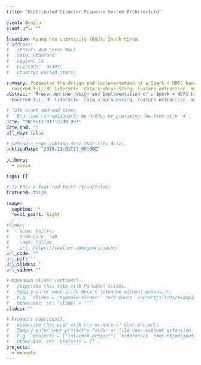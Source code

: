 ```yaml
---
title: "Distributed Disaster Response System Architecture"

event: Seminar
event_url: ''

location: Kyung-Hee University (KHU), South Korea
# address:
#   street: 450 Serra Mall
#   city: Stanford
#   region: CA
#   postcode: '94305'
#   country: United States

summary: Presented the design and implementation of a Spark + HDFS based distributed disaster response system.
  Covered full ML lifecycle- data preprocessing, feature extraction, model training and evaluation.
abstract: 'Presented the design and implementation of a Spark + HDFS based distributed disaster response system.
  Covered full ML lifecycle- data preprocessing, feature extraction, model training and evaluation.'

# Talk start and end times.
#   End time can optionally be hidden by prefixing the line with `#`.
date: "2019-11-01T13:00:00Z"
date_end: ''
all_day: false

# Schedule page publish date (NOT talk date).
publishDate: "2019-11-01T13:00:00Z"

authors:
  - admin

tags: []

# Is this a featured talk? (true/false)
featured: false

image:
  caption: ''
  focal_point: Right

#links:
#  - icon: twitter
#    icon_pack: fab
#    name: Follow
#    url: https://twitter.com/georgecushen
url_code: ''
url_pdf: ''
url_slides: ''
url_video: ''

# Markdown Slides (optional).
#   Associate this talk with Markdown slides.
#   Simply enter your slide deck's filename without extension.
#   E.g. `slides = "example-slides"` references `content/slides/example-slides.md`.
#   Otherwise, set `slides = ""`.
slides: ""

# Projects (optional).
#   Associate this post with one or more of your projects.
#   Simply enter your project's folder or file name without extension.
#   E.g. `projects = ["internal-project"]` references `content/project/deep-learning/index.md`.
#   Otherwise, set `projects = []`.
projects:
  - example
---
```


<!-- {{% callout note %}}
Click on the **Slides** button above to view the built-in slides feature.
{{% /callout %}}

Slides can be added in a few ways:

- **Create** slides using Hugo Blox Builder's [_Slides_](https://docs.hugoblox.com/reference/content-types/) feature and link using `slides` parameter in the front matter of the talk file
- **Upload** an existing slide deck to `static/` and link using `url_slides` parameter in the front matter of the talk file
- **Embed** your slides (e.g. Google Slides) or presentation video on this page using [shortcodes](https://docs.hugoblox.com/reference/markdown/).

Further event details, including [page elements](https://docs.hugoblox.com/reference/markdown/) such as image galleries, can be added to the body of this page. -->
